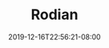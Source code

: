 ---
title: "Rodian"
date: 2019-12-16T22:56:21-08:00
draft: false
layout: race

stats:
  awareness:
    min: 1D+0
    max: 3D+2
  coordination:
    min: 2D+0
    max: 4D+2
  knowledge:
    min: 1D+0
    max: 3D+0
  physique:
    min: 1D+0
    max: 4D+1
  presence:
    min: 1D+0
    max: 3D+0
  reflexes:
    min: 2D+0
    max: 4D+2

special:
---